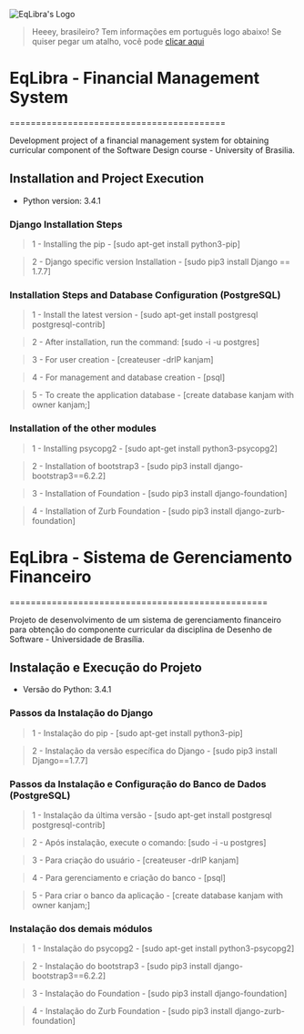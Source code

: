 ![EqLibra's Logo](http://i.imgur.com/Trtp7on.png)

> Heeey, brasileiro? Tem informações em português logo abaixo! Se quiser pegar um atalho, você pode [clicar aqui](http://github.com/DAS1-2016/Finpy#eqlibra---sistema-de-gerenciamento-financeiro)

# EqLibra - Financial Management System
=========================================

Development project of a financial management system for obtaining curricular component of the Software Design course - University of Brasilia.

## Installation and Project Execution

* Python version: 3.4.1

### Django Installation Steps

> 1 - Installing the pip - [sudo apt-get install python3-pip]

> 2 - Django specific version Installation - [sudo pip3 install Django == 1.7.7]

### Installation Steps and Database Configuration (PostgreSQL)

> 1 - Install the latest version - [sudo apt-get install postgresql postgresql-contrib]

> 2 - After installation, run the command: [sudo -i -u postgres]

> 3 - For user creation - [createuser -drlP kanjam]

> 4 - For management and database creation - [psql]

> 5 - To create the application database - [create database kanjam with owner kanjam;]

### Installation of the other modules

> 1 - Installing psycopg2 - [sudo apt-get install python3-psycopg2]

> 2 - Installation of bootstrap3 - [sudo pip3 install django-bootstrap3==6.2.2]

> 3 - Installation of Foundation - [sudo pip3 install django-foundation]

> 4 - Installation of Zurb Foundation - [sudo pip3 install django-zurb-foundation]


# EqLibra - Sistema de Gerenciamento Financeiro
=================================================

Projeto de desenvolvimento de um sistema de gerenciamento financeiro para obtenção do componente curricular da disciplina de Desenho de Software - Universidade de Brasília.

## Instalação e Execução do Projeto

* Versão do Python: 3.4.1

### Passos da Instalação do Django

> 1 - Instalação do pip -  [sudo apt-get install python3-pip]

> 2 - Instalação da versão específica do Django - [sudo pip3 install Django==1.7.7]

### Passos da Instalação e Configuração do Banco de Dados (PostgreSQL)

> 1 - Instalação da última versão - [sudo apt-get install postgresql postgresql-contrib]

> 2 - Após instalação, execute o comando: [sudo -i -u postgres]

> 3 - Para criação do usuário - [createuser -drlP kanjam]

> 4 - Para gerenciamento e criação do banco - [psql]

> 5 - Para criar o banco da aplicação - [create database kanjam with owner kanjam;]

### Instalação dos demais módulos

> 1 - Instalação do psycopg2 - [sudo apt-get install python3-psycopg2]

> 2 - Instalação do bootstrap3 - [sudo pip3 install django-bootstrap3==6.2.2]

> 3 - Instalação do Foundation - [sudo pip3 install django-foundation]

> 4 - Instalação do Zurb Foundation - [sudo pip3 install django-zurb-foundation]
